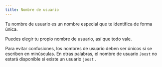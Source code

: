 ```yaml
---
title: Nombre de usuario
---
```


Tu nombre de usuario es un nombre especial que te identifica de forma única.

Puedes elegir tu propio nombre de usuario, así que todo vale.

Para evitar confusiones, los nombres de usuario deben ser únicos si se escriben en minúsculas. En otras palabras, el nombre de usuario `Joost` no estará disponible si existe un usuario `joost` .

